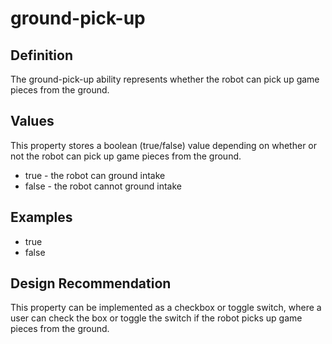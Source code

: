 # ground-pick-up

## Definition
The ground-pick-up ability represents whether the robot can pick up game pieces from the ground.

## Values
This property stores a boolean (true/false) value depending on whether or not the robot can pick up game pieces from the ground.
- true - the robot can ground intake
- false - the robot cannot ground intake

## Examples
- true
- false

## Design Recommendation
This property can be implemented as a checkbox or toggle switch, where a user can check the box or toggle the switch if the robot picks up game pieces from the ground.
